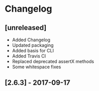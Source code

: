 # Changelog

## [unreleased]

- Added Changelog
- Updated packaging
- Added basis for CLI
- Added Travis CI
- Replaced deprecated assertX methods
- Some whitespace fixes

## [2.6.3] - 2017-09-17
